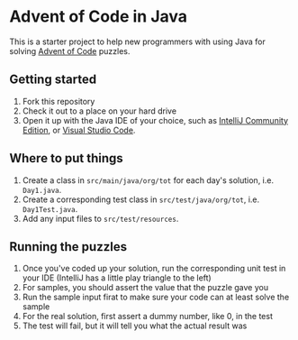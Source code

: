 # Advent of Code in Java

This is a starter project to help new programmers with using 
Java for solving [Advent of Code](https://adventofcode.com) puzzles.

## Getting started

1. Fork this repository
2. Check it out to a place on your hard drive
3. Open it up with the Java IDE of your choice, such as [IntelliJ Community Edition](https://www.jetbrains.com/idea/download/), or [Visual Studio Code](https://code.visualstudio.com).

## Where to put things

1. Create a class in `src/main/java/org/tot` for each day's solution, i.e. `Day1.java`.
2. Create a corresponding test class in `src/test/java/org/tot`, i.e. `Day1Test.java`.
3. Add any input files to `src/test/resources`.

## Running the puzzles

1. Once you've coded up your solution, run the corresponding unit test in your IDE (IntelliJ has a little play triangle to the left)
2. For samples, you should assert the value that the puzzle gave you
3. Run the sample input firat to make sure your code can at least solve the sample
4. For the real solution, first assert a dummy number, like 0, in the test
5. The test will fail, but it will tell you what the actual result was

